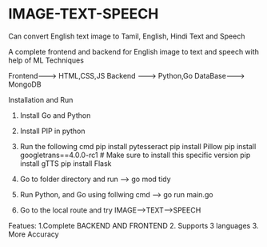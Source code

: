 # IMAGE-TEXT-SPEECH
Can convert English text image to Tamil, English, Hindi Text and Speech  


A complete frontend and backend for English image to text and speech with help of ML Techniques

Frontend---> HTML,CSS,JS
Backend ---> Python,Go
DataBase---> MongoDB


Installation and Run
1. Install Go and Python 
2. Install PIP in python
3. Run the following cmd
pip install pytesseract
pip install Pillow
pip install googletrans==4.0.0-rc1  # Make sure to install this specific version
pip install gTTS
pip install Flask

4. Go to folder directory and run --> go mod tidy
6. Run Python, and Go using follwing cmd --> go run main.go
7. Go to the local route and try IMAGE-->TEXT-->SPEECH


Featues:
1.Complete BACKEND AND FRONTEND
2. Supports 3 languages
3. More Accuracy 

